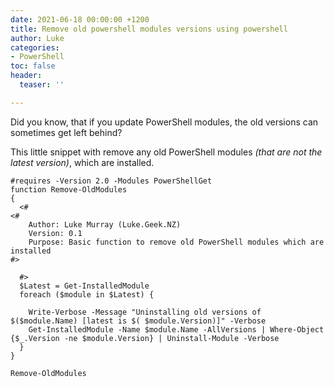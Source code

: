 ```yaml
---
date: 2021-06-18 00:00:00 +1200
title: Remove old powershell modules versions using powershell
author: Luke
categories:
- PowerShell
toc: false
header:
  teaser: ''

---
```

Did you know, that if you update PowerShell modules, the old versions can sometimes get left behind?

This little snippet with remove any old PowerShell modules _(that are not the latest version)_, which are installed.

    #requires -Version 2.0 -Modules PowerShellGet
    function Remove-OldModules
    {
      <#
    <#
        Author: Luke Murray (Luke.Geek.NZ)
        Version: 0.1
        Purpose: Basic function to remove old PowerShell modules which are installed
    #>
    
      #>
      $Latest = Get-InstalledModule 
      foreach ($module in $Latest) { 
        
        Write-Verbose -Message "Uninstalling old versions of $($module.Name) [latest is $( $module.Version)]" -Verbose
        Get-InstalledModule -Name $module.Name -AllVersions | Where-Object {$_.Version -ne $module.Version} | Uninstall-Module -Verbose 
      }
    }
    
    Remove-OldModules